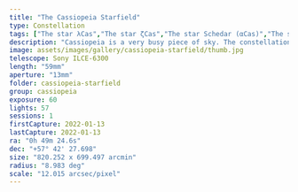 ```yaml
---
title: "The Cassiopeia Starfield"
type: Constellation
tags: ["The star λCas","The star ζCas","The star Schedar (αCas)","The star ηCas","The star Caph (βCas)","The star Ruchbah (δCas)","NGC281","The star κCas","The star θCas","Part of the constellation Cassiopeia (Cas)","The star υ2Cas","The star Navi (γCas)"]
description: "Cassiopeia is a very busy piece of sky. The constellation is easy to find with its distinctive 'W' shape. I just missed one of the main stars but captured the colorful variety of background stars and even some nebulosity in several areas."
image: assets/images/gallery/cassiopeia-starfield/thumb.jpg
telescope: Sony ILCE-6300
length: "59mm"
aperture: "13mm"
folder: cassiopeia-starfield
group: cassiopeia
exposure: 60
lights: 57
sessions: 1
firstCapture: 2022-01-13 
lastCapture: 2022-01-13
ra: "0h 49m 24.6s"
dec: "+57° 42' 27.698"
size: "820.252 x 699.497 arcmin"
radius: "8.983 deg"
scale: "12.015 arcsec/pixel"
---
```

